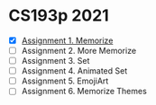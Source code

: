 # CS193p 2021

- [x] [Assignment 1. Memorize](https://github.com/apriakhin/cs193p-2021/tree/assignment/assignment1%2Fmemorize)
- [ ] Assignment 2. More Memorize
- [ ] Assignment 3. Set
- [ ] Assignment 4. Animated Set
- [ ] Assignment 5. EmojiArt
- [ ] Assignment 6. Memorize Themes
